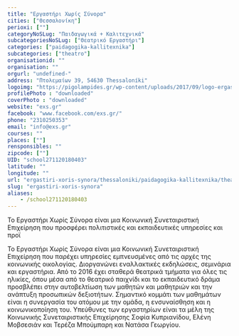 ```yaml
---
title: "Εργαστήρι Χωρίς Σύνορα"
cities: ["Θεσσαλονίκη"]
perioxi: [""]
categoryNoSLug: "Παιδαγωγικά + Καλιτεχνικά"
subcategoriesNoSLug: ["Θεατρικό Εργαστήρι"]
categories: ["paidagogika-kallitexnika"]
subcategories: ["theatro"]
organisationid: ""
organisation: ""
orgurl: "undefined-"
address: "Πτολεμαίων 39, 54630 Thessaloníki"
logoimg: "https://pigolampides.gr/wp-content/uploads/2017/09/logo-ergastiri-xoris-sunora.jpg"
profilePhoto : "downloaded"
coverPhoto : "downloaded"
website: "exs.gr"
facebook: "www.facebook.com/exs.gr/"
phone: "2310250353"
email: "info@exs.gr"
courses: ""
places: [""]
rensponsibles: ""
zipcode: [""]
UID: "school271120180403"
latitude: ""
longitude: ""
url: "ergastiri-xoris-synora/thessaloniki/paidagogika-kallitexnika/theatro"
slug: "ergastiri-xoris-synora"
aliases:
    - /school271120180403
---
```



Το Εργαστήρι Χωρίς Σύνορα είναι μια Κοινωνική Συνεταιριστική Επιχείρηση που προσφέρει πολιτιστικές και εκπαιδευτικές υπηρεσίες και προϊ

Το Εργαστήρι Χωρίς Σύνορα είναι μια Κοινωνική Συνεταιριστική Επιχείρηση που παρέχει υπηρεσίες εμπνευσμένες από τις αρχές της κοινωνικής οικολογίας. Διοργανώνει εναλλακτικές εκδηλώσεις, σεμινάρια και εργαστήρια. Από το 2016 έχει σταθερά θεατρικά τμήματα για όλες τις ηλικίες, όπου μέσα από το θεατρικό παιχνίδι και το εκπαιδευτικό δράμα προσβλέπει στην αυτοβελτίωση των μαθητών και μαθητριών και την ανάπτυξη προσωπικών δεξιοτήτων. Σημαντικό κομμάτι των μαθημάτων είναι η συνεργασία του ατόμου με την ομάδα, η ενσυναίσθηση και η κοινωνικοποίηση του. Υπεύθυνες των εργαστηρίων είναι τα μέλη της Κοινωνικής Συνεταιριστικής Επιχείρησης Σοφία Κυπριανίδου, Ελένη Μοβσεσιάν και Τερέζα Μπούμπαρη και Νατάσα Γεωργίου.